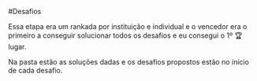 #Desafios

Essa etapa era um rankada por instituição e individual e o vencedor era o primeiro a conseguir solucionar todos os desafios e eu consegui o 1º 🏆 lugar.

Na pasta estão as soluções dadas e os desafios propostos estão no início de cada desafio.
